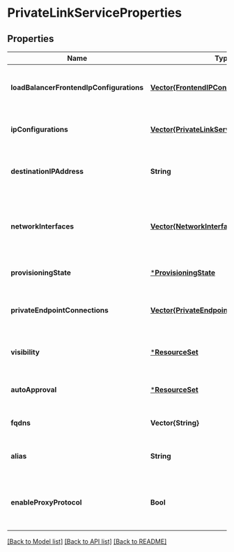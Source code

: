 # PrivateLinkServiceProperties


## Properties
Name | Type | Description | Notes
------------ | ------------- | ------------- | -------------
**loadBalancerFrontendIpConfigurations** | [**Vector{FrontendIPConfiguration}**](FrontendIPConfiguration.md) | An array of references to the load balancer IP configurations. | [optional] [default to nothing]
**ipConfigurations** | [**Vector{PrivateLinkServiceIpConfiguration}**](PrivateLinkServiceIpConfiguration.md) | An array of private link service IP configurations. | [optional] [default to nothing]
**destinationIPAddress** | **String** | The destination IP address of the private link service. | [optional] [default to nothing]
**networkInterfaces** | [**Vector{NetworkInterface}**](NetworkInterface.md) | An array of references to the network interfaces created for this private link service. | [optional] [readonly] [default to nothing]
**provisioningState** | [***ProvisioningState**](ProvisioningState.md) |  | [optional] [default to nothing]
**privateEndpointConnections** | [**Vector{PrivateEndpointConnection}**](PrivateEndpointConnection.md) | An array of list about connections to the private endpoint. | [optional] [readonly] [default to nothing]
**visibility** | [***ResourceSet**](ResourceSet.md) | The visibility list of the private link service. | [optional] [default to nothing]
**autoApproval** | [***ResourceSet**](ResourceSet.md) | The auto-approval list of the private link service. | [optional] [default to nothing]
**fqdns** | **Vector{String}** | The list of Fqdn. | [optional] [default to nothing]
**alias** | **String** | The alias of the private link service. | [optional] [readonly] [default to nothing]
**enableProxyProtocol** | **Bool** | Whether the private link service is enabled for proxy protocol or not. | [optional] [default to nothing]


[[Back to Model list]](../README.md#models) [[Back to API list]](../README.md#api-endpoints) [[Back to README]](../README.md)


